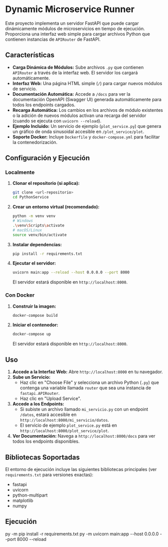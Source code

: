 # Dynamic Microservice Runner

Este proyecto implementa un servidor FastAPI que puede cargar dinámicamente módulos de microservicios en tiempo de ejecución. Proporciona una interfaz web simple para cargar archivos Python que contienen instancias de `APIRouter` de FastAPI.

## Características

*   **Carga Dinámica de Módulos:** Sube archivos `.py` que contienen `APIRouter` a través de la interfaz web. El servidor los cargará automáticamente.
*   **Interfaz Web:** Una página HTML simple (`/`) para cargar nuevos módulos de servicio.
*   **Documentación Automática:** Accede a `/docs` para ver la documentación OpenAPI (Swagger UI) generada automáticamente para todos los endpoints cargados.
*   **Recarga Automática:** Los cambios en los archivos de módulo existentes o la adición de nuevos módulos activan una recarga del servidor (cuando se ejecuta con `uvicorn --reload`).
*   **Ejemplo Incluido:** Un servicio de ejemplo (`plot_service.py`) que genera un gráfico de onda sinusoidal accesible en `/plot_service/plot`.
*   **Soporte Docker:** Incluye `Dockerfile` y `docker-compose.yml` para facilitar la contenedorización.

## Configuración y Ejecución

### Localmente

1.  **Clonar el repositorio (si aplica):**
    ```bash
    git clone <url-repositorio>
    cd PythonService
    ```
2.  **Crear un entorno virtual (recomendado):**
    ```bash
    python -m venv venv
    # Windows
    .\venv\Scripts\activate
    # macOS/Linux
    source venv/bin/activate
    ```
3.  **Instalar dependencias:**
    ```bash
    pip install -r requirements.txt
    ```
4.  **Ejecutar el servidor:**
    ```bash
    uvicorn main:app --reload --host 0.0.0.0 --port 8000
    ```
    El servidor estará disponible en `http://localhost:8000`.

### Con Docker

1.  **Construir la imagen:**
    ```bash
    docker-compose build
    ```
2.  **Iniciar el contenedor:**
    ```bash
    docker-compose up
    ```
    El servidor estará disponible en `http://localhost:8000`.

## Uso

1.  **Accede a la Interfaz Web:** Abre `http://localhost:8000` en tu navegador.
2.  **Sube un Servicio:**
    *   Haz clic en "Choose File" y selecciona un archivo Python (`.py`) que contenga una variable llamada `router` que sea una instancia de `fastapi.APIRouter`.
    *   Haz clic en "Upload Service".
3.  **Accede a los Endpoints:**
    *   Si subiste un archivo llamado `mi_servicio.py` con un endpoint `/datos`, estará accesible en `http://localhost:8000/mi_servicio/datos`.
    *   El servicio de ejemplo `plot_service.py` está en `http://localhost:8000/plot_service/plot`.
4.  **Ver Documentación:** Navega a `http://localhost:8000/docs` para ver todos los endpoints disponibles.

## Bibliotecas Soportadas

El entorno de ejecución incluye las siguientes bibliotecas principales (ver `requirements.txt` para versiones exactas):

*   fastapi
*   uvicorn
*   python-multipart
*   matplotlib
*   numpy

## Ejecución
py -m pip install -r requirements.txt
py -m uvicorn main:app --host 0.0.0.0 --port 8000 --reload